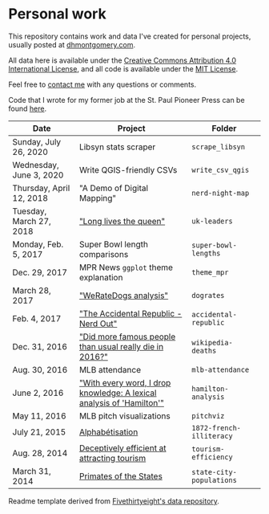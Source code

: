 # Personal work
This repository contains work and data I've created for personal projects, usually posted at [dhmontgomery.com](http://dhmontgomery.com).

All data here is available under the [Creative Commons Attribution 4.0 International License](http://creativecommons.org/licenses/by/4.0/), and all code is available under the [MIT License](http://opensource.org/licenses/MIT).

Feel free to [contact me](mailto:dhmontgomery@gmail.com) with any questions or comments.

Code that I wrote for my former job at the St. Paul Pioneer Press can be found [here](https://github.com/dhmontgomery/pioneer-press-code).

Date | Project | Folder
---|---------|-------------
Sunday, July 26, 2020 | Libsyn stats scraper | `scrape_libsyn`
Wednesday, June 3, 2020 | Write QGIS-friendly CSVs | `write_csv_qgis`
Thursday, April 12, 2018 | "A Demo of Digital Mapping" | `nerd-night-map`
Tuesday, March 27, 2018 | ["Long lives the queen"](http://dhmontgomery.com/2018/03/long-lives-the-queen/) | `uk-leaders`
Monday, Feb. 5, 2017 | Super Bowl length comparisons | `super-bowl-lengths`
Dec. 29, 2017 | MPR News `ggplot` theme explanation | `theme_mpr`
March 28, 2017 | ["WeRateDogs analysis"](http://dhmontgomery.com/2017/03/dogrates/) | `dogrates`
Feb. 4, 2017 | ["The Accidental Republic - Nerd Out"](http://dhmontgomery.com/2017/02/the-accidental-republic-nerd-out/) | `accidental-republic`
Dec. 31, 2016 | ["Did more famous people than usual really die in 2016?"](http://dhmontgomery.com/files/wikipediadeaths.html) | `wikipedia-deaths`
Aug. 30, 2016 | MLB attendance | `mlb-attendance`
June 2, 2016 | ["With every word, I drop knowledge: A lexical analysis of 'Hamilton'"](http://dhmontgomery.com/2016/03/with-every-word-i-drop-knowledge-a-lexical-analysis-of-hamilton/) | `hamilton-analysis`
May 11, 2016 | MLB pitch visualizations | `pitchviz` 
July 21, 2015 | [Alphabétisation](http://dhmontgomery.com/2015/07/alphabetisation/) | `1872-french-illiteracy`
Aug. 28, 2014 | [Deceptively efficient at attracting tourism](http://dhmontgomery.com/2014/08/deceptively-efficient-at-attracting-tourism/) | `tourism-efficiency`
March 31, 2014 | [Primates of the States](http://dhmontgomery.com/2014/03/primates-of-the-states/) | `state-city-populations`

Readme template derived from [Fivethirtyeight's data repository](https://github.com/fivethirtyeight/data).
